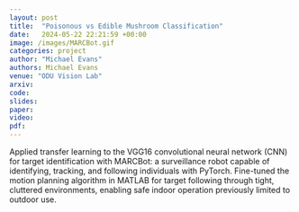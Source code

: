 ```yaml
---
layout: post
title:  "Poisonous vs Edible Mushroom Classification"
date:   2024-05-22 22:21:59 +00:00
image: /images/MARCBot.gif
categories: project
author: "Michael Evans"
authors: Michael Evans
venue: "ODU Vision Lab"
arxiv:
code:
slides:
paper:
video:
pdf:
---
```

Applied transfer learning to the VGG16 convolutional neural network (CNN) for target identification with MARCBot: a surveillance robot capable of identifying, tracking, and following individuals with PyTorch. Fine-tuned the motion planning algorithm in MATLAB for target following through tight, cluttered environments, enabling safe indoor operation previously limited to outdoor use.
